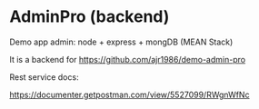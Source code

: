 # AdminPro (backend)

Demo app admin: node + express + mongDB (MEAN Stack)

It is a backend for https://github.com/ajr1986/demo-admin-pro

Rest service docs:

https://documenter.getpostman.com/view/5527099/RWgnWfNc
